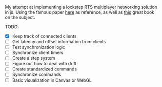 My attempt at implementing a lockstep RTS multiplayer networking solution in js. Using the famous paper [here](https://zoo.cs.yale.edu/classes/cs538/readings/papers/terrano_1500arch.pdf) as reference, as well as [this](https://www.amazon.com/Multiplayer-Game-Programming-Architecting-Networked/dp/0134034309) great book on the subject.

TODO:

- [x] Keep track of connected clients
- [ ] Get latency and offset information from clients
- [ ] Test synchronization logic
- [ ] Synchronize client timers
- [ ] Create a step system
- [ ] Figure out how to deal with drift
- [ ] Create standardized commands
- [ ] Synchronize commands
- [ ] Basic visualization in Canvas or WebGL
